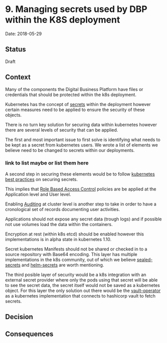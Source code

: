 # 9. Managing secrets used by DBP within the K8S deployment

Date: 2018-05-29

## Status

Draft

## Context

Many of the components the Digital Business Platform have files or credentials that should be protected within the k8s deployment.

Kubernetes has the concept of [secrets](https://kubernetes.io/docs/concepts/configuration/secret/) within the deployment however certain measures need to be applied to ensure the security of these objects.

There is no turn key solution for securing data within kubernetes however there are several levels of security that can be applied.

The first and most important issue to first solve is identifying what needs to be kept as a secret from kubernetes users. We wrote a list of elements we believe need to be changed to secrets within our deployments.
### link to list maybe or list them here

A second step in securing these elements would be to follow [kubernetes best practices](https://kubernetes.io/docs/concepts/configuration/secret/#best-practices) on securing secrets.

This implies that [Role Based Access Control](https://kubernetes.io/docs/reference/access-authn-authz/rbac/#referring-to-resources) policies are be applied at the Application level and User level.

Enabling [Auditing](https://kubernetes.io/docs/tasks/debug-application-cluster/audit/) at cluster level is another step to take in order to have a cronological set of records documenting user activities.

Applications should not expose any secret data (trough logs) and if possible not use volumes load the data within the containers.

Encryption at rest (within k8s etcd) should be enabled however this implementations is in alpha state in kubernetes 1.10.

Secret kubernetes Manifests should not be shared or checked in to a source repository with Base64 encoding. This layer has multiple implementations in the k8s community, out of which we believe [sealed-secrets](https://github.com/bitnami-labs/sealed-secrets) and [helm-secrets](https://github.com/futuresimple/helm-secrets) are worth mentioning.

The third posible layer of security would be a k8s integration with an external secret provider where only the pods using that secret will be able to see the secret data, the secret itself would not be saved as a kubernetes object. For this layer the only solution out there would be the [vault-operator](https://github.com/coreos/vault-operator) as a kubernetes implementation that connects to hashicorp vault to fetch secrets.

## Decision


## Consequences

